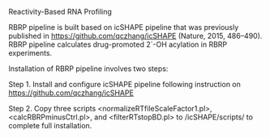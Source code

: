 Reactivity-Based RNA Profiling

RBRP pipeline is built based on icSHAPE pipeline that was previously published in https://github.com/qczhang/icSHAPE (Nature, 2015, 486–490). RBRP pipeline calculates drug-promoted 2´-OH acylation in RBRP experiments.

Installation of RBRP pipeline involves two steps:

Step 1. Install and configure icSHAPE pipeline following instruction on https://github.com/qczhang/icSHAPE

Step 2. Copy three scripts <normalizeRTfileScaleFactor1.pl>, <calcRBRPminusCtrl.pl>, and <filterRTstopBD.pl> to /icSHAPE/scripts/ to complete full installation.

